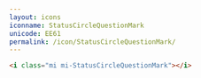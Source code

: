 ```yaml
---
layout: icons
iconname: StatusCircleQuestionMark
unicode: EE61
permalink: /icon/StatusCircleQuestionMark/
---
```


``` html
<i class="mi mi-StatusCircleQuestionMark"></i>
```
